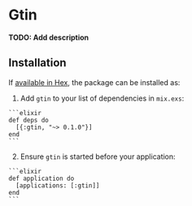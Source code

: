 # Gtin

**TODO: Add description**

## Installation

If [available in Hex](https://hex.pm/docs/publish), the package can be installed as:

  1. Add `gtin` to your list of dependencies in `mix.exs`:

    ```elixir
    def deps do
      [{:gtin, "~> 0.1.0"}]
    end
    ```

  2. Ensure `gtin` is started before your application:

    ```elixir
    def application do
      [applications: [:gtin]]
    end
    ```

